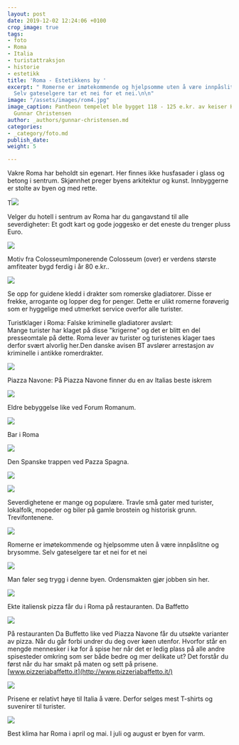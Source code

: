 ```yaml
---
layout: post
date: 2019-12-02 12:24:06 +0100
crop_image: true
tags:
- foto
- Roma
- Italia
- turistattraksjon
- historie
- estetikk
title: 'Roma - Estetikkens by '
excerpt: " Romerne er imøtekommende og hjelpsomme uten å være innpåslitne og brysomme.
  Selv gateselgere tar et nei for et nei.\n\n"
image: "/assets/images/rom4.jpg"
image_caption: Pantheon tempelet ble bygget 118 - 125 e.kr. av keiser Hadrian. Foto
  Gunnar Christensen
author: _authors/gunnar-christensen.md
categories:
- _category/foto.md
publish_date: 
weight: 5

---
```

Vakre Roma har beholdt sin egenart. Her finnes ikke husfasader i glass og betong i sentrum. Skjønnhet preger byens arkitektur og kunst. Innbyggerne er stolte av byen og med rette.

T![](http://www.helping.no/rom1.jpg)

Velger du hotell i sentrum av Roma har du gangavstand til alle severdigheter: Et godt kart og gode joggesko er det eneste du trenger pluss Euro.

![](http://www.helping.no/roma9.jpg)

Motiv fra ColosseumImponerende Colosseum (over) er verdens største amfiteater bygd ferdig i år 80 e.kr..

![](http://www.helping.no/romaguider.jpg)

Se opp for guidene kledd i drakter som romerske gladiatorer. Disse er frekke, arrogante og lopper deg for penger. Dette er ulikt romerne forøverig som er hyggelige med utmerket service overfor alle turister.

Turistklager i Roma: Falske kriminelle gladiatorer avslørt:  
Mange turister har klaget på disse "krigerne" og det er blitt en del presseomtale på dette. Roma lever av turister og turistenes klager taes derfor svært alvorlig her.Den danske avisen BT avslører arrestasjon av kriminelle i antikke romerdrakter.

![](http://www.helping.no/rom2.jpg)

Piazza Navone: På Piazza Navone finner du en av Italias beste iskrem

![](http://www.helping.no/rom5.jpg)

Eldre bebyggelse like ved Forum Romanum.

![](http://www.helping.no/roma6.jpg)

Bar i Roma

![](http://www.helping.no/rom7.jpg)

Den Spanske trappen ved Pazza Spagna.

![](http://www.helping.no/rom3.jpg)

![](http://www.helping.no/roma3.jpg)

Severdighetene er mange og populære. Travle små gater med turister, lokalfolk, mopeder og biler på gamle brostein og historisk grunn. Trevifontenene.

![](http://www.helping.no/roma8.jpg)

Romerne er imøtekommende og hjelpsomme uten å være innpåslitne og brysomme. Selv gateselgere tar et nei for et nei

![](http://www.helping.no/roma1.jpg)

Man føler seg trygg i denne byen. Ordensmakten gjør jobben sin her.

![](http://www.helping.no/dabaffetto.jpg)

Ekte italiensk pizza får du i Roma på restauranten. Da Baffetto

![](http://www.helping.no/dabaffetto2.jpg)

På restauranten Da Buffetto like ved Piazza Navone får du utsøkte varianter av pizza. Når du går forbi undrer du deg over køen utenfor. Hvorfor står en mengde mennesker i kø for å spise her når det er ledig plass på alle andre spisesteder omkring som ser både bedre og mer delikate ut? Det forstår du først når du har smakt på maten og sett på prisene. [www.pizzeriabaffetto.it](http://www.pizzeriabaffetto.it/)

![](http://www.helping.no/roma4.jpg)

Prisene er relativt høye til Italia å være. Derfor selges mest T-shirts og suvenirer til turister.

![](http://www.helping.no/taleangst.jpg)

Best klima har Roma i april og mai. I juli og august er byen for varm.